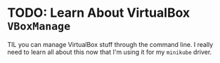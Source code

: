 # TODO: Learn About VirtualBox `VBoxManage`

TIL you can manage VirtualBox stuff through the command line. I really
need to learn all about this now that I'm using it for my `minikube`
driver.
